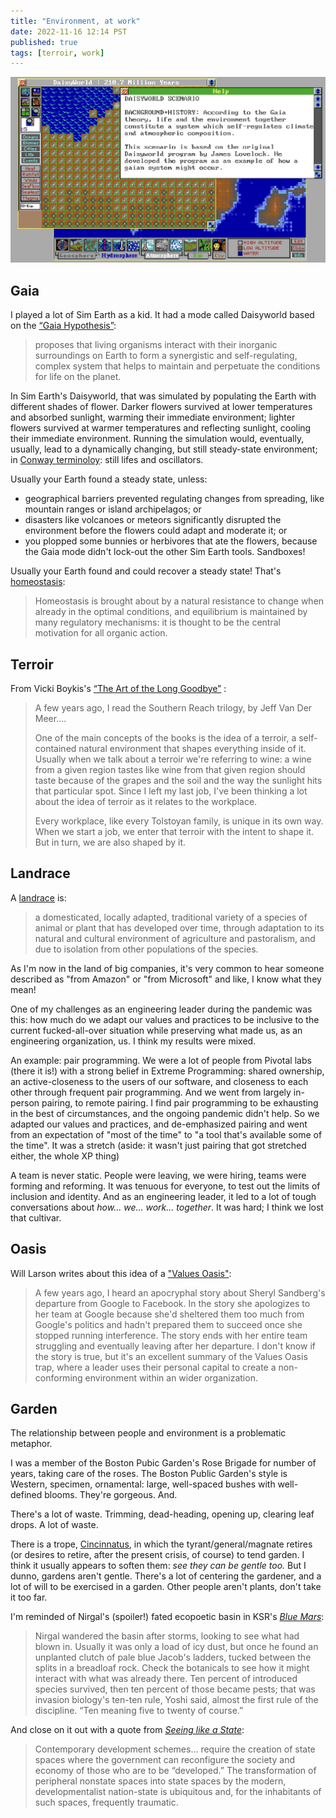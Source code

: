 ```yaml
---
title: "Environment, at work"
date: 2022-11-16 12:14 PST
published: true
tags: [terroir, work]
---
```


![Screenshot of Sim Earth's Daisyworld](/uploads/2022-11/simearth-daisyworld.png)

## Gaia

I played a lot of Sim Earth as a kid. It had a mode called Daisyworld based on the [“Gaia Hypothesis”](https://en.wikipedia.org/wiki/Gaia_hypothesis):

> proposes that living organisms interact with their inorganic surroundings on  Earth to form a synergistic and self-regulating, complex system that helps to maintain and perpetuate the conditions for life on the planet.

In Sim Earth's Daisyworld, that was simulated by populating the Earth with different shades of flower. Darker flowers survived at lower temperatures and absorbed sunlight, warming their immediate environment; lighter flowers survived at warmer temperatures and reflecting sunlight, cooling their immediate environment. Running the simulation would, eventually, usually, lead to a dynamically changing, but still steady-state environment; in [Conway terminoloy](https://en.wikipedia.org/wiki/Conway%27s_Game_of_Life#Examples_of_patterns): still lifes and oscillators.

Usually your Earth found a steady state, unless:

- geographical barriers prevented regulating changes from spreading, like mountain ranges or island archipelagos; or
- disasters like volcanoes or meteors significantly disrupted the environment before the flowers could adapt and moderate it; or
- you plopped some bunnies or herbivores that ate the flowers, because the Gaia mode didn't lock-out the other Sim Earth tools. Sandboxes!

Usually your Earth found and could recover a steady state! That's [homeostasis](https://en.wikipedia.org/wiki/Homeostasis):

> Homeostasis is brought about by a natural resistance to change when already in the optimal conditions, and equilibrium is maintained by many regulatory mechanisms: it is thought to be the central motivation for all organic action.

## Terroir
From Vicki Boykis's  [“The Art of the Long Goodbye”](https://vicki.substack.com/p/the-art-of-the-long-goodbye) :

> A few years ago, I read the Southern Reach trilogy, by Jeff Van Der Meer….
>
> One of the main concepts of the books is the idea of a terroir, a self-contained natural environment that shapes everything inside of it. Usually when we talk about a terroir we're referring to wine: a wine from a given region tastes like wine from that given region should taste because of the grapes and the soil and the way the sunlight hits that particular spot. Since I left my last job, I've been thinking a lot about the idea of terroir as it relates to the workplace.
>
> Every workplace, like every Tolstoyan family, is unique in its own way. When we start a job, we enter that terroir with the intent to shape it. But in turn, we are also shaped by it.

## Landrace

A [landrace](https://en.wikipedia.org/wiki/Landrace) is:

> a domesticated, locally adapted, traditional variety of a species of animal or plant that has developed over time, through adaptation to its natural and cultural environment of agriculture and pastoralism, and due to isolation from other populations of the species.

As I'm now in the land of big companies, it's very common to hear someone described as "from Amazon" or "from Microsoft" and like, I know what they mean!

One of my challenges as an engineering leader during the pandemic was this: how much do we adapt our values and practices to be inclusive to the current fucked-all-over situation while preserving what made us, as an engineering organization, us. I think my results were mixed.

An example: pair programming. We were a lot of people from Pivotal labs (there it is!) with a strong belief in Extreme Programming: shared ownership, an active-closeness to the users of our software, and closeness to each other through frequent pair programming. And we went from largely in-person pairing, to remote pairing. I find pair programming to be exhausting in the best of circumstances, and the ongoing pandemic didn't help. So we adapted our values and practices, and de-emphasized pairing and went from an expectation of "most of the time" to "a tool that's available some of the time". It was a stretch (aside: it wasn't just pairing that got stretched either, the whole XP thing)

A team is never static. People were leaving, we were hiring, teams were forming and reforming. It was tenuous for everyone, to test out the limits of inclusion and identity. And as an engineering leader, it led to a lot of tough conversations about  _how... we... work... together_. It was hard; I think we lost that cultivar.

## Oasis

Will Larson writes about this idea of a ["Values Oasis"](https://lethain.com/values-oasis/):

> A few years ago, I heard an apocryphal story about Sheryl Sandberg's departure from Google to Facebook. In the story she apologizes to her team at Google because she'd sheltered them too much from Google's politics and hadn't prepared them to succeed once she stopped running interference. The story ends with her entire team struggling and eventually leaving after her departure. I don't know if the story is true, but it's an excellent summary of the Values Oasis trap, where a leader uses their personal capital to create a non-conforming environment within an wider organization.

## Garden

The relationship between people and environment is a problematic metaphor.

I was a member of the Boston Pubic Garden's Rose Brigade for number of years, taking care of the roses. The Boston Public Garden's style is Western, specimen, ornamental: large, well-spaced bushes with well-defined blooms. They're gorgeous. And.

There's a lot of waste. Trimming, dead-heading, opening up, clearing leaf drops. A lot of waste.

There is a trope, [Cincinnatus](https://tvtropes.org/pmwiki/pmwiki.php/Main/Cincinnatus), in which the tyrant/general/magnate retires (or desires to retire, after the present crisis, of course) to tend garden. I think it usually appears to soften them: _see they can be gentle too._ But I dunno, gardens aren't gentle. There's a lot of centering the gardener, and a lot of will to be exercised in a garden. Other people aren't plants, don't take it too far.

I'm reminded of Nirgal's (spoiler!) fated ecopoetic basin in KSR's [_Blue Mars_](https://www.goodreads.com/book/show/77504.Blue_Mars):

> Nirgal wandered the basin after storms, looking to see what had blown in. Usually it was only a load of icy dust, but once he found an unplanted clutch of pale blue Jacob's ladders, tucked between the splits in a breadloaf rock. Check the botanicals to see how it might interact with what was already there. Ten percent of introduced species survived, then ten percent of those became pests; that was invasion biology's ten-ten rule, Yoshi said, almost the first rule of the discipline. “Ten meaning five to twenty of course.”

And close on it out with a quote from [_Seeing like a State_](https://www.goodreads.com/book/show/20186.Seeing_Like_a_State):

> Contemporary development schemes… require the creation of state spaces where the government can reconfigure the society and economy of those who are to be “developed.” The transformation of peripheral nonstate spaces into state spaces by the modern, developmentalist nation-state is ubiquitous and, for the inhabitants of such spaces, frequently traumatic.
